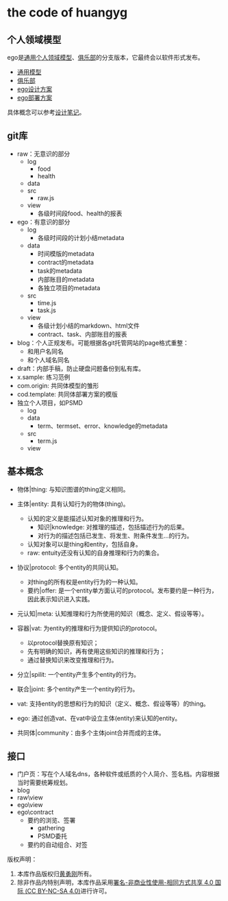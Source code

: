 # the code of huangyg

## 个人领域模型

ego是[通用个人领域模型](common.com.md)、[俱乐部](club.com.md)的分支版本，它最终会以软件形式发布。  

* [通用模型](common.com.md)
* [俱乐部](club.com.md)
* [ego设计方案](ego.com.md)
* [ego部署方案](cod.md)

具体概念可以参考[设计笔记](README.note.md)。

## git库

- raw：无意识的部分
    - log
        - food
        - health
    - data
    - src
        - raw.js
    - view
        - 各级时间段food、health的报表
- ego：有意识的部分
    - log
        - 各级时间段的计划小结metadata
    - data
        - 时间模版的metadata
        - contract的metadata
        - task的metadata
        - 内部账目的metadata
        - 各独立项目的metadata
    - src
        - time.js
        - task.js
    - view
        - 各级计划小结的markdown、html文件
        - contract、task、内部账目的报表
- blog：个人正规发布。可能根据各git托管网站的page格式重整：
    - 和用户名同名
    - 和个人域名同名
- draft：内部手稿，防止硬盘问题备份到私有库。
- x.sample: 练习范例
- com.origin: 共同体模型的雏形
- cod.template: 共同体部署方案的模版
- 独立个人项目，如PSMD
    - log
    - data
        - term、termset、error、knowledge的metadata
    - src
        - term.js
    - view


## 基本概念

- 物体|thing: 与知识图谱的thing定义相同。
- 主体|entity: 具有认知行为的物体(thing)。
    - 认知的定义是能描述认知对象的推理和行为。
        - 知识|knowledge: 对推理的描述，包括描述行为的后果。
        - 对行为的描述包括已发生、将发生、附条件发生...的行为。
    - 认知对象可以是thing和entity，包括自身。
    - raw: entuity还没有认知的自身推理和行为的集合。
- 协议|protocol: 多个entity的共同认知。
    - 对thing的所有权是entity行为的一种认知。
    - 要约|offer: 是一个entity单方面认可的protocol。发布要约是一种行为，因此表示知识进入实践。
- 元认知|meta: 认知推理和行为所使用的知识（概念、定义、假设等等）。
- 容器|vat: 为entity的推理和行为提供知识的protocol。
    - 以protocol替换原有知识；
    - 先有明确的知识，再有使用这些知识的推理和行为；
    - 通过替换知识来改变推理和行为。
- 分立|spilit: 一个entity产生多个entity的行为。
- 联合|joint: 多个entity产生一个entity的行为。

- vat: 支持entity的思想和行为的知识（定义、概念、假设等等）的thing。
- ego: 通过创造vat、在vat中设立主体(entity)来认知的entity。
- 共同体|community：由多个主体joint合并而成的主体。


## 接口

- 门户页：写在个人域名dns，各种软件或纸质的个人简介、签名档。内容根据当时需要统筹规划。
- blog
- raw\view
- ego\view
- ego\contract
    - 要约的浏览、签署
        - gathering
        - PSMD委托
    - 要约的自动组合、对签

版权声明：

1. 本库作品版权归[黄勇刚](mailto:huangyg@mars22.com)所有。
2. 除非作品内特别声明，本库作品采用[署名-非商业性使用-相同方式共享 4.0 国际 (CC BY-NC-SA 4.0)](http://creativecommons.org/licenses/by-nc-sa/4.0/)进行许可。  
